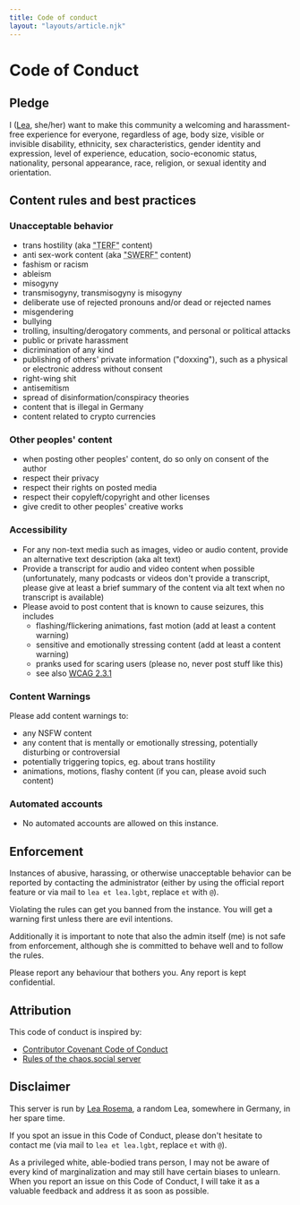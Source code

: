 ```yaml
---
title: Code of conduct
layout: "layouts/article.njk"
---
```

# Code of Conduct

## Pledge

I ([Lea](https://lea.codes/), she/her) want to make this community a welcoming and harassment-free experience for everyone, regardless of age, body size, visible or invisible disability, ethnicity, sex characteristics, gender identity and expression, level of experience, education, socio-economic status, nationality, personal appearance, race, religion, or sexual identity and orientation.

## Content rules and best practices

### Unacceptable behavior

- trans hostility (aka <abbr title="Trans Exclusionary Radical Feminism">"TERF"</abbr> content)
- anti sex-work content (aka <abbr title="Sex Worker Exclusionary Radical Feminism">"SWERF"</abbr> content)
- fashism or racism
- ableism
- misogyny
- transmisogyny, transmisogyny is misogyny
- deliberate use of rejected pronouns and/or dead or rejected names
- misgendering
- bullying
- trolling, insulting/derogatory comments, and personal or political attacks
- public or private harassment
- dicrimination of any kind
- publishing of others' private information ("doxxing"), such as a physical or electronic address without consent
- right-wing shit
- antisemitism
- spread of disinformation/conspiracy theories
- content that is illegal in Germany
- content related to crypto currencies

### Other peoples' content

- when posting other peoples' content, do so only on consent of the author
- respect their privacy
- respect their rights on posted media
- respect their copyleft/copyright and other licenses
- give credit to other peoples' creative works

### Accessibility

- For any non-text media such as images, video or audio content, provide an alternative text description (aka alt text)
- Provide a transcript for audio and video content when possible (unfortunately, many podcasts or videos don't provide a transcript, please give at least a brief summary of the content via alt text when no transcript is available)
- Please avoid to post content that is known to cause seizures, this includes 
  - flashing/flickering animations, fast motion (add at least a content warning)
  - sensitive and emotionally stressing content (add at least a content warning)
  - pranks used for scaring users (please no, never post stuff like this)
  - see also [WCAG 2.3.1](https://www.w3.org/TR/UNDERSTANDING-WCAG20/seizure.html)

### Content Warnings

Please add content warnings to:

- any NSFW content
- any content that is mentally or emotionally stressing, potentially disturbing or controversial 
- potentially triggering topics, eg. about trans hostility
- animations, motions, flashy content (if you can, please avoid such content)

### Automated accounts

- No automated accounts are allowed on this instance.
  
## Enforcement

Instances of abusive, harassing, or otherwise unacceptable behavior can be reported by contacting the administrator (either by using the official report feature or via mail to `lea et lea.lgbt`, replace `et` with `@`). 

Violating the rules can get you banned from the instance. You will get a warning first unless there are evil intentions.

Additionally it is important to note that also the admin itself (me) is not safe from enforcement, although she is committed to behave well and to follow the rules.

Please report any behaviour that bothers you. Any report is kept confidential.

## Attribution

This code of conduct is inspired by:

- [Contributor Covenant Code of Conduct](https://www.contributor-covenant.org/version/2/1/code_of_conduct/)
- [Rules of the chaos.social server](https://meta.chaos.social/rules)

## Disclaimer

This server is run by [Lea Rosema](https://lea.codes), a random Lea, somewhere in Germany, in her spare time.

If you spot an issue in this Code of Conduct, please don't hesitate to contact me (via mail to `lea et lea.lgbt`, replace `et` with `@`).

As a privileged white, able-bodied trans person, I may not be aware of every kind of marginalization and may still have certain biases to unlearn. When you report an issue on this Code of Conduct, I will take it as a valuable feedback and address it as soon as possible.
